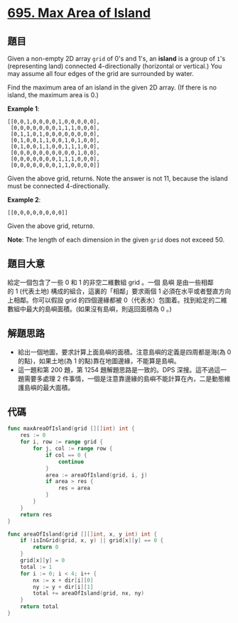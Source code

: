 # [695. Max Area of Island](https://leetcode.com/problems/max-area-of-island/)



## 題目

Given a non-empty 2D array `grid` of 0's and 1's, an **island** is a group of `1`'s (representing land) connected 4-directionally (horizontal or vertical.) You may assume all four edges of the grid are surrounded by water.

Find the maximum area of an island in the given 2D array. (If there is no island, the maximum area is 0.)

**Example 1**:

```
[[0,0,1,0,0,0,0,1,0,0,0,0,0],
 [0,0,0,0,0,0,0,1,1,1,0,0,0],
 [0,1,1,0,1,0,0,0,0,0,0,0,0],
 [0,1,0,0,1,1,0,0,1,0,1,0,0],
 [0,1,0,0,1,1,0,0,1,1,1,0,0],
 [0,0,0,0,0,0,0,0,0,0,1,0,0],
 [0,0,0,0,0,0,0,1,1,1,0,0,0],
 [0,0,0,0,0,0,0,1,1,0,0,0,0]]
```

Given the above grid, return`6`. Note the answer is not 11, because the island must be connected 4-directionally.

**Example 2**:

```
[[0,0,0,0,0,0,0,0]]
```

Given the above grid, return`0`.

**Note**: The length of each dimension in the given `grid` does not exceed 50.

## 題目大意

給定一個包含了一些 0 和 1 的非空二維數組 grid 。一個 島嶼 是由一些相鄰的 1 (代表土地) 構成的組合，這裏的「相鄰」要求兩個 1 必須在水平或者豎直方向上相鄰。你可以假設 grid 的四個邊緣都被 0（代表水）包圍着。找到給定的二維數組中最大的島嶼面積。(如果沒有島嶼，則返回面積為 0 。)

## 解題思路

- 給出一個地圖，要求計算上面島嶼的面積。注意島嶼的定義是四周都是海(為 0 的點)，如果土地(為 1 的點)靠在地圖邊緣，不能算是島嶼。
- 這一題和第 200 題，第 1254 題解題思路是一致的。DPS 深搜。這不過這一題需要多處理 2 件事情，一個是注意靠邊緣的島嶼不能計算在內，二是動態維護島嶼的最大面積。

## 代碼

```go
func maxAreaOfIsland(grid [][]int) int {
	res := 0
	for i, row := range grid {
		for j, col := range row {
			if col == 0 {
				continue
			}
			area := areaOfIsland(grid, i, j)
			if area > res {
				res = area
			}
		}
	}
	return res
}

func areaOfIsland(grid [][]int, x, y int) int {
	if !isInGrid(grid, x, y) || grid[x][y] == 0 {
		return 0
	}
	grid[x][y] = 0
	total := 1
	for i := 0; i < 4; i++ {
		nx := x + dir[i][0]
		ny := y + dir[i][1]
		total += areaOfIsland(grid, nx, ny)
	}
	return total
}
```